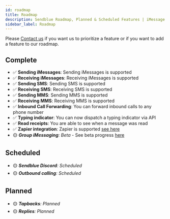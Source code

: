 ```yaml
---
id: roadmap
title: Roadmap
description: Sendblue Roadmap, Planned & Scheduled Features | iMessage for Business
sidebar_label: Roadmap
---
```


Please [Contact us](mailto:support@sendblue.com) if you want us to prioritize a feature or if you want to add a feature to our roadmap.

## Complete

- ✅ **Sending iMessages**: Sending iMessages is supported
- ✅ **Receiving iMessages**: Receiving iMessages is supported
- ✅ **Sending SMS**: Sending SMS is supported
- ✅ **Receiving SMS**: Receiving SMS is supported
- ✅ **Sending MMS**: Sending MMS is supported
- ✅ **Receiving MMS**: Receiving MMS is supported
- ✅ **Inbound Call Forwarding**: You can forward inbound calls to any phone number
- ✅ **Typing indicator**: You can now dispatch a typing indicator via API
- ✅ **Read receipts**: You are able to see when a message was read
- ✅ **Zapier integration**: Zapier is supported [see here](/docs/zapier)
- 🟡 _**Group iMessaging**: Beta_ - See beta progress [here](/docs/groups)

## Scheduled

- 🟡 _**Sendblue Discord**: Scheduled_
- 🟡 _**Outbound calling**: Scheduled_

## Planned

- 🟡 _**Tapbacks**: Planned_
- 🟡 _**Replies**: Planned_
